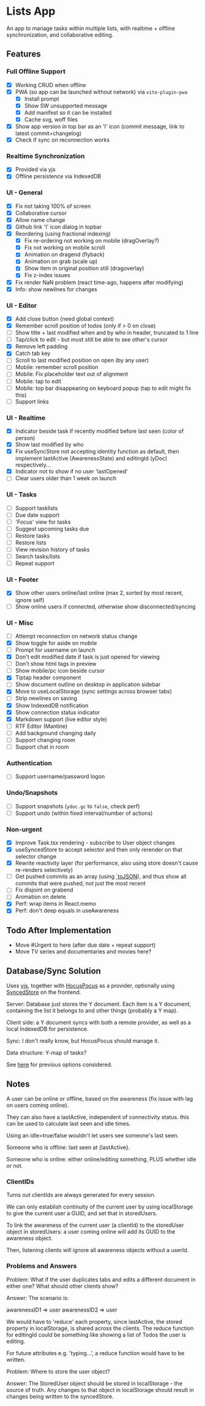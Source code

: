 # Lists App

An app to manage tasks within multiple lists, with realtime + offline synchronization, and collaborative editing.

## Features

### Full Offline Support

- [x] Working CRUD when offline
- [x] PWA (so app can be launched without network) via `vite-plugin-pwa`
  - [x] Install prompt
  - [x] Show SW unsupported message
  - [x] Add manifest so it can be installed
  - [x] Cache svg, woff files
- [x] Show app version in top bar as an 'I' icon (commit message, link to latest commit+changelog)
- [x] Check if sync on reconnection works

### Realtime Synchronization

- [x] Provided via yjs
- [x] Offline persistence via IndexedDB

### UI - General

- [x] Fix not taking 100% of screen
- [x] Collaborative cursor
- [x] Allow name change
- [x] Github link 'I' icon dialog in topbar
- [x] Reordering (using fractional indexing)
  - [x] Fix re-ordering not working on mobile (dragOverlay?)
  - [x] Fix not working on mobile scroll
  - [x] Animation on dragend (flyback)
  - [x] Animation on grab (scale up)
  - [x] Show item in original position still (dragoverlay)
  - [x] Fix z-index issues
- [x] Fix render NaN problem (react time-ago, happens after modifying)
- [x] Info: show newlines for changes

### UI - Editor

- [x] Add close button (need global context)
- [x] Remember scroll position of todos (only if > 0 on close)
- [ ] Show title + last modified when and by who in header, truncated to 1 line
- [ ] Tap/click to edit - but must still be able to see other's cursor
- [x] Remove left padding
- [x] Catch tab key
- [ ] Scroll to last modified position on open (by any user)
- [ ] Mobile: remember scroll position
- [ ] Mobile: Fix placeholder text out of alignment
- [ ] Mobile: tap to edit
- [ ] Mobile: top bar disappearing on keyboard popup (tap to edit might fix this)
- [ ] Support links

### UI - Realtime

- [x] Indicator beside task if recently modified before last seen (color of person)
- [x] Show last modified by who
- [x] Fix useSyncStore not accepting identity function as default, then implement lastActive (AwarenessState) and editingId (yDoc) respectively...
- [x] Indicator not to show if no user 'lastOpened'
- [ ] Clear users older than 1 week on launch

### UI - Tasks

- [ ] Support tasklists
- [ ] Due date support
- [ ] 'Focus' view for tasks
- [ ] Suggest upcoming tasks due
- [ ] Restore tasks
- [ ] Restore lists
- [ ] View revision history of tasks
- [ ] Search tasks/lists
- [ ] Repeat support

### UI - Footer

- [x] Show other users online/last online (max 2, sorted by most recent, ignore self)
- [ ] Show online users if connected, otherwise show disconnected/syncing

### UI - Misc

- [ ] Attempt reconnection on network status change
- [x] Show toggle for aside on mobile
- [ ] Prompt for username on launch
- [x] Don't edit modified date if task is just opened for viewing
- [ ] Don't show html tags in preview
- [ ] Show mobile/pc icon beside cursor
- [x] Tiptap header component
- [ ] Show document outline on desktop in application sidebar
- [x] Move to useLocalStorage (sync settings across browser tabs)
- [ ] Strip newlines on saving
- [x] Show IndexedDB notification
- [x] Show connection status indicator
- [x] Markdown support (live editor style)
- [ ] RTF Editor (Mantine)
- [ ] Add background changing daily
- [ ] Support changing room
- [ ] Support chat in room

### Authentication

- [ ] Support username/password logon

### Undo/Snapshots

- [ ] Support snapshots (`ydoc.gc` to `false`, check perf)
- [ ] Support undo (within fixed interval/number of actions)

### Non-urgent

- [x] Improve Task.tsx rendering - subscribe to User object changes
- [x] useSyncedStore to accept selector and then only rerender on that selector change
- [x] Rewrite reactivity layer (for performance, also using store doesn't cause re-renders selectively)
- [ ] Get pushed commits as an array (using [`toJSON](https://docs.github.com/en/actions/learn-github-actions/expressions#tojson)), and thus show all commits that were pushed, not just the most recent
- [ ] Fix disjoint on grabend
- [ ] Animation on delete
- [x] Perf: wrap items in React.memo
- [x] Perf: don't deep equals in useAwareness

## Todo After Implementation

- Move #Urgent to here (after due date + repeat support)
- Move TV series and documentaries and movies here?

## Database/Sync Solution

Uses [yjs][yjs], together with [HocusPocus] as a provider, optionally using [SyncedStore][syncedstore] on the frontend.

Server: Database just stores the Y document. Each item is a Y document, containing the list it belongs to and other things (probably a Y map).

Client side: a Y document syncs with both a remote provider, as well as a local IndexedDB for persistence.

Sync: I don't really know, but HocusPocus should manage it.

Data structure: Y-map of tasks?

See [here](databases.md) for previous options considered.

## Notes

A user can be online or offline, based on the awareness (fix issue with lag on users coming online).

They can also have a lastActive, independent of connectivity status. this can be used to calculate last seen and idle times.

Using an idle=true/false wouldn't let users see someone's last seen.

Someone who is offline: last seen at {lastActive}.

Someone who is online: either online/editing something, PLUS whether idle or not.

### ClientIDs

Turns out clientIds are always generated for every session.

We can only establish continuity of the current user by using localStorage to give the current user a GUID, and set that in storedUsers.

To link the awareness of the current user (a clientId) to the storedUser object in storedUsers: a user coming online will add its GUID to the awareness object.

Then, listening clients will ignore all awareness objects without a userId.

### Problems and Answers

Problem: What if the user duplicates tabs and edits a different document in either one? What should other clients show?

Answer: The scenario is:

awarenessID1 => user
awarenessID2 => user

We would have to 'reduce' each property, since lastActive, the stored property in localStorage, is shared across the clients. The reduce function for editingId could be something like showing a list of Todos the user is editing.

For future attributes e.g. 'typing...', a reduce function would have to be written.

Problem: Where to store the user object?

Answer: The StoredUser object should be stored in localStorage - the source of truth. Any changes to that object in localStorage should result in changes being written to the syncedStore.

[yjs]: https://github.com/yjs/yjs
[hocuspocus]: https://tiptap.dev/hocuspocus
[syncedstore]: https://syncedstore.org/docs/
